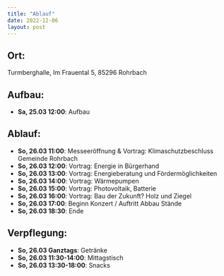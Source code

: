 ```yaml
---
title: "Ablauf"
date: 2022-12-06
layout: post
---
```

## Ort:
Turmberghalle,
Im Frauental 5, 85296 Rohrbach

## Aufbau: 
- __Sa, 25.03 12:00__\: Aufbau

## Ablauf:
- __So, 26.03 11:00__\: Messeeröffnung & Vortrag: Klimaschutzbeschluss Gemeinde Rohrbach
- __So, 26.03 12:00__\: Vortrag: Energie in Bürgerhand
- __So, 26.03 13:00__\: Vortrag: Energieberatung und Fördermöglichkeiten
- __So, 26.03 14:00__\: Vortrag: Wärmepumpen
- __So, 26.03 15:00__\: Vortrag: Photovoltaik, Batterie
- __So, 26.03 16:00__\: Vortrag: Bau der Zukunft? Holz und Ziegel
- __So, 26.03 17:00__\: Beginn Konzert / Auftritt Abbau Stände
- __So, 26.03 18:30__\: Ende

## Verpflegung:
- __So, 26.03 Ganztags__\: Getränke
- __So, 26.03 11:30-14:00__\: Mittagstisch
- __So, 26.03 13:30-18:00__\: Snacks

